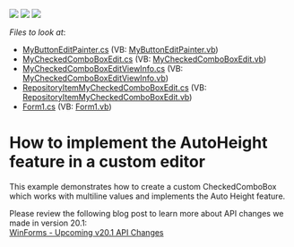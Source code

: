 <!-- default badges list -->
![](https://img.shields.io/endpoint?url=https://codecentral.devexpress.com/api/v1/VersionRange/128621288/20.1.2%2B)
[![](https://img.shields.io/badge/Open_in_DevExpress_Support_Center-FF7200?style=flat-square&logo=DevExpress&logoColor=white)](https://supportcenter.devexpress.com/ticket/details/E2482)
[![](https://img.shields.io/badge/📖_How_to_use_DevExpress_Examples-e9f6fc?style=flat-square)](https://docs.devexpress.com/GeneralInformation/403183)
<!-- default badges end -->
<!-- default file list -->
*Files to look at*:

* [MyButtonEditPainter.cs](./CS/CustomEditor/MyButtonEditPainter.cs) (VB: [MyButtonEditPainter.vb](./VB/CustomEditor/MyButtonEditPainter.vb))
* [MyCheckedComboBoxEdit.cs](./CS/CustomEditor/MyCheckedComboBoxEdit.cs) (VB: [MyCheckedComboBoxEdit.vb](./VB/CustomEditor/MyCheckedComboBoxEdit.vb))
* [MyCheckedComboBoxEditViewInfo.cs](./CS/CustomEditor/MyCheckedComboBoxEditViewInfo.cs) (VB: [MyCheckedComboBoxEditViewInfo.vb](./VB/CustomEditor/MyCheckedComboBoxEditViewInfo.vb))
* [RepositoryItemMyCheckedComboBoxEdit.cs](./CS/CustomEditor/RepositoryItemMyCheckedComboBoxEdit.cs) (VB: [RepositoryItemMyCheckedComboBoxEdit.vb](./VB/CustomEditor/RepositoryItemMyCheckedComboBoxEdit.vb))
* [Form1.cs](./CS/Form1.cs) (VB: [Form1.vb](./VB/Form1.vb))
<!-- default file list end -->
# How to implement the AutoHeight feature in a custom editor


<p>This example demonstrates how to create a custom CheckedComboBox which works with multiline values and implements the Auto Height feature.</p>

<p>Please review the following blog post to learn more about API changes we made in version 20.1:<br />
<a href="https://community.devexpress.com/blogs/winforms/archive/2020/04/09/winforms-upcoming-v20-1-api-changes.aspx">WinForms - Upcoming v20.1 API Changes</a></p>

<br/>



